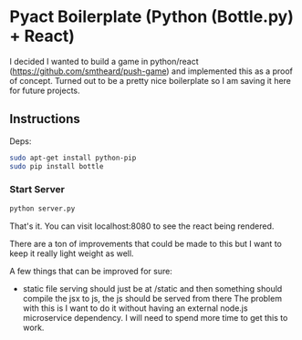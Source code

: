 
# Pyact Boilerplate (Python (Bottle.py) + React)
I decided I wanted to build a game in python/react (https://github.com/smtheard/push-game) and implemented this as a proof of concept. Turned out to be a pretty nice boilerplate so I am saving it here for future projects.


## Instructions

Deps:
```sh
sudo apt-get install python-pip
sudo pip install bottle
```

### Start Server
```sh
python server.py
```
That's it. You can visit localhost:8080 to see the react being rendered.


There are a ton of improvements that could be made to this but I want to keep it really light weight as well. 

A few things that can be improved for sure: 
- static file serving should just be at /static and then something should compile the jsx to js, the js should be served from there
The problem with this is I want to do it without having an external node.js microservice dependency. I will need to spend more time to get this to work.